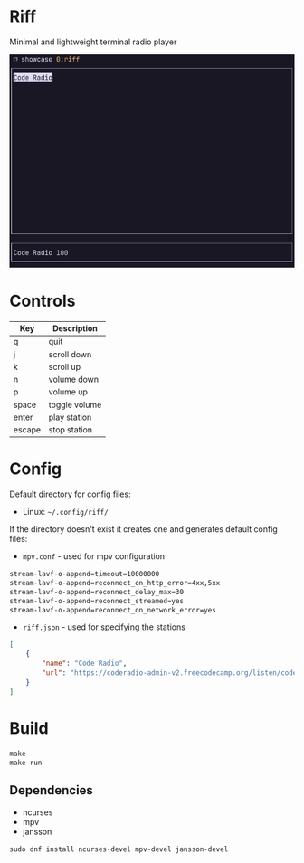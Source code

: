 # Riff
Minimal and lightweight terminal radio player

![image](image.png)

# Controls
| Key           | Description   |
| ------------- | ------------- |
| q             | quit          |
| j             | scroll down   |
| k             | scroll up     |
| n             | volume down   |
| p             | volume up     |
| space         | toggle volume |
| enter         | play station  |
| escape        | stop station  |

# Config
Default directory for config files:

- Linux: ```~/.config/riff/```

If the directory doesn't exist it creates one and generates default config files:

- ```mpv.conf``` - used for mpv configuration

```
stream-lavf-o-append=timeout=10000000
stream-lavf-o-append=reconnect_on_http_error=4xx,5xx
stream-lavf-o-append=reconnect_delay_max=30
stream-lavf-o-append=reconnect_streamed=yes
stream-lavf-o-append=reconnect_on_network_error=yes
```

- ```riff.json``` - used for specifying the stations

```json
[
    {
        "name": "Code Radio",
        "url": "https://coderadio-admin-v2.freecodecamp.org/listen/coderadio/radio.mp3"
    }
]
```

# Build
```fish
make
make run
```

## Dependencies
- ncurses
- mpv
- jansson

```
sudo dnf install ncurses-devel mpv-devel jansson-devel
```
